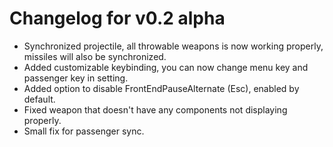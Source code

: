 # Changelog for v0.2 alpha

- Synchronized projectile, all throwable weapons is now working properly, missiles will also be synchronized.
- Added customizable keybinding, you can now change menu key and passenger key in setting.
- Added option to disable FrontEndPauseAlternate (Esc), enabled by default.
- Fixed weapon that doesn't have any components not displaying properly.
- Small fix for passenger sync.

